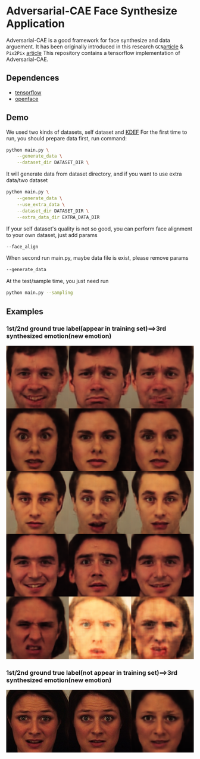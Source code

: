 # Adversarial-CAE Face Synthesize Application

Adversarial-CAE  is a good framework for face synthesize and data arguement. It has been originally introduced in this research `GCN`[article](https://arxiv.org/abs/1705.02887) & `Pix2Pix`
[article](https://arxiv.org/pdf/1611.07004v1.pdf)
This repository contains a tensorflow implementation of Adversarial-CAE.

## Dependences

* [tensorflow](https://www.tensorflow.org/)
* [openface](https://github.com/cmusatyalab/openface)

## Demo

We used two kinds of datasets, self dataset and [KDEF](http://www.emotionlab.se/resources/kdef)
For the first time to run, you should prepare data first, run command:
```bash
python main.py \
	--generate_data \
	--dataset_dir DATASET_DIR \
```
It will generate data from dataset directory, and if you want to use extra data/two dataset
```bash
python main.py \
	--generate_data \
	--use_extra_data \
	--dataset_dir DATASET_DIR \
	--extra_data_dir EXTRA_DATA_DIR
```
If your self dataset's quality is not so good, you can perform face alignment to your own dataset, just add params
```bash
--face_align
```
When second run main.py, maybe data file is exist, please remove params
```bash
--generate_data
```
At the test/sample time, you just need run
```bash
python main.py --sampling
```

## Examples
### 1st/2nd ground true label(appear in training set)==>3rd synthesized emotion(new emotion)
![](cae_examples1.png "CAE examples")
### 1st/2nd ground true label(not appear in training set)==>3rd synthesized emotion(new emotion)
![](cae_examples2.png "CAE examples")

